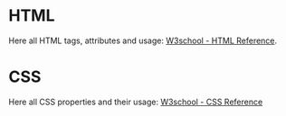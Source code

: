 # HTML

Here all HTML tags, attributes and usage: [W3school - HTML Reference](https://www.w3schools.com/tags/default.asp).

# CSS

Here all CSS properties and their usage: [W3school - CSS Reference](https://www.w3schools.com/cssref/index.php)